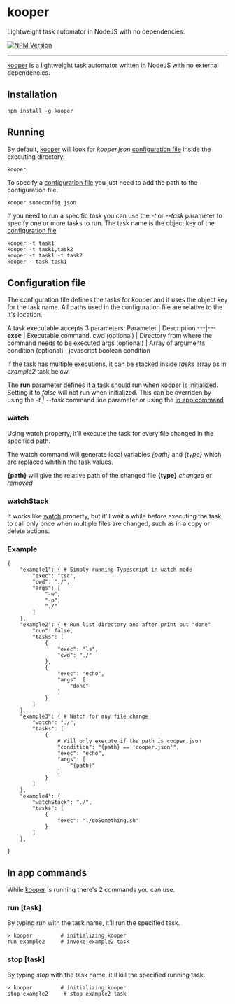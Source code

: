 # kooper
Lightweight task automator in NodeJS with no dependencies.

[![NPM Version][npm-image]][npm-url]
<!---  [![NPM Downloads][downloads-image]][downloads-url]
  [![Linux Build][travis-image]][travis-url]
  [![Windows Build][appveyor-image]][appveyor-url]
  [![Test Coverage][coveralls-image]][coveralls-url]
--->

---

[kooper](https://github.com/keitakun/kooper) is a lightweight task automator written in NodeJS with no external dependencies.

## Installation

```
npm install -g kooper
```

## Running

By default, [kooper](https://github.com/keitakun/kooper) will look for *kooper.json* [configuration file](#configFile) inside the executing directory.
```
kooper
```

To specify a [configuration file](#configFile) you just need to add the path to the configuration file.
```
kooper someconfig.json
```

If you need to run a specific task you can use the *-t* or *--task* parameter to specify one or more tasks to run. The task name is the object key of the [configuration file](#configFile)

```
kooper -t task1
kooper -t task1,task2
kooper -t task1 -t task2
kooper --task task1
```

## <a name="configFile"></a>Configuration file

The configuration file defines the tasks for kooper and it uses the object key for the task name.
All paths used in the configuration file are relative to the it's location.

A task executable accepts 3 parameters:
Parameter | Description 
---|---
**exec** | Executable command.
cwd (optional) | Directory from where the command needs to be executed
args (optional) | Array of arguments
condition (optional) | javascript boolean condition

If the task has multiple executions, it can be stacked inside *tasks* array as in *example2* task below.

The **run** parameter defines if a task should run when [kooper](https://github.com/keitakun/kooper) is initialized.
Setting it to *false* will not run when initialized.
This can be overriden by using the *-t | --task* command line parameter or using the [in app command](#inAppCommand)

### <a name="watch"></a>watch
Using watch property, it'll execute the task for every file changed in the specified path.

The watch command will generate local variables *{path}* and *{type}*
which are replaced whithin the task values.

**{path}** will give the relative path of the changed file
**{type}** *changed* or *removed*

### watchStack
It works like [watch](#watch) property, but it'll wait a while before executing the task to call only once when multiple files are changed, such as in a copy or delete actions.

### Example

```
{
    "example1": { # Simply running Typescript in watch mode
        "exec": "tsc",
        "cwd": "./",
        "args": [
            "-w",
            "-p",
            "./"
        ]
    },
    "example2": { # Run list directory and after print out "done"
        "run": false,
        "tasks": [
            {
                "exec": "ls",
                "cwd": "./"
            },
            {
                "exec": "echo",
                "args": [
                    "done"
                ]
            }
        ]
    },
    "example3": { # Watch for any file change
        "watch": "./",
        "tasks": [
            {
                # Will only execute if the path is cooper.json
                "condition": "{path} == 'cooper.json'",
                "exec": "echo",
                "args": [
                    "{path}"
                ]
            }
        ]
    },
    "example4": {
        "watchStack": "./",
        "tasks": [
            {
                "exec": "./doSomething.sh"
            }
        ]
    },

}
```

## <a name="inAppCommand"></a>In app commands

While [kooper](https://github.com/keitakun/kooper) is running there's 2 commands you can use.

### run [task]
By typing *run* with the task name, it'll run the specified task.
```
> kooper         # initializing kooper
run example2     # invoke example2 task
```

### stop [task]
By typing *stop* with the task name, it'll kill the specified running task.
```
> kooper         # initializing kooper
stop example2     # stop example2 task
```

[npm-image]: https://img.shields.io/npm/v/kooper.svg
[npm-url]: https://npmjs.org/package/kooper
[downloads-image]: https://img.shields.io/npm/dm/kooper.svg
[downloads-url]: https://npmjs.org/package/kooper
[travis-image]: https://img.shields.io/travis/kooperjs/kooper/master.svg?label=linux
[travis-url]: https://travis-ci.org/kooperjs/kooper
[appveyor-image]: https://img.shields.io/appveyor/ci/dougwilson/kooper/master.svg?label=windows
[appveyor-url]: https://ci.appveyor.com/project/dougwilson/kooper
[coveralls-image]: https://img.shields.io/coveralls/kooperjs/kooper/master.svg
[coveralls-url]: https://coveralls.io/r/kooperjs/kooper?branch=master
